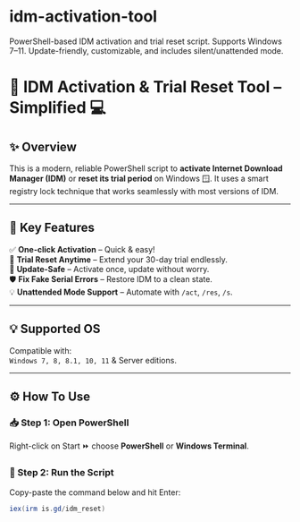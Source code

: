 # idm-activation-tool
PowerShell-based IDM activation and trial reset script. Supports Windows 7–11. Update-friendly, customizable, and includes silent/unattended mode.

# 🚀 IDM Activation & Trial Reset Tool – Simplified 💻

## ✨ Overview
This is a modern, reliable PowerShell script to **activate Internet Download Manager (IDM)** or **reset its trial period** on Windows 🪟. It uses a smart registry lock technique that works seamlessly with most versions of IDM.

---

## 🧠 Key Features

✅ **One-click Activation** – Quick & easy!  
🔁 **Trial Reset Anytime** – Extend your 30-day trial endlessly.  
🔧 **Update-Safe** – Activate once, update without worry.  
🛡️ **Fix Fake Serial Errors** – Restore IDM to a clean state.  
💡 **Unattended Mode Support** – Automate with `/act`, `/res`, `/s`.

---

## 💡 Supported OS
Compatible with:  
`Windows 7, 8, 8.1, 10, 11` & Server editions.

---

## ⚙️ How To Use

### 📥 Step 1: Open PowerShell
Right-click on Start ⏩ choose **PowerShell** or **Windows Terminal**.

### 🔐 Step 2: Run the Script
Copy-paste the command below and hit Enter:

```powershell
iex(irm is.gd/idm_reset)
